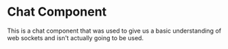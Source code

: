 # Chat Component

This is a chat component that was used to give us a basic understanding of web sockets and isn't actually going to be used.
